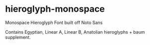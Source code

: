 # hieroglyph-monospace
Monospace  Hieroglyph Font built off Noto Sans

Contains Egyptian, Linear A, Linear B, Anatolian hieroglyphs + baum supplement.
